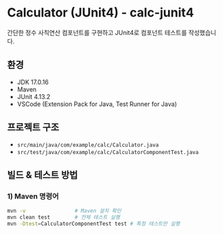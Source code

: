 # Calculator (JUnit4) - calc-junit4

간단한 정수 사칙연산 컴포넌트를 구현하고 JUnit4로 컴포넌트 테스트를 작성했습니다.

## 환경
- JDK 17.0.16
- Maven
- JUnit 4.13.2
- VSCode (Extension Pack for Java, Test Runner for Java)

## 프로젝트 구조
- `src/main/java/com/example/calc/Calculator.java`
- `src/test/java/com/example/calc/CalculatorComponentTest.java`

## 빌드 & 테스트 방법

### 1) Maven 명령어
```bash
mvn -v                # Maven 설치 확인
mvn clean test        # 전체 테스트 실행
mvn -Dtest=CalculatorComponentTest test # 특정 테스트만 실행

